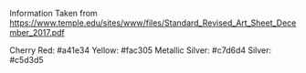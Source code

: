 ﻿Information Taken from https://www.temple.edu/sites/www/files/Standard_Revised_Art_Sheet_December_2017.pdf

Cherry Red: #a41e34
Yellow: #fac305
Metallic Silver: #c7d6d4
Silver: #c5d3d5